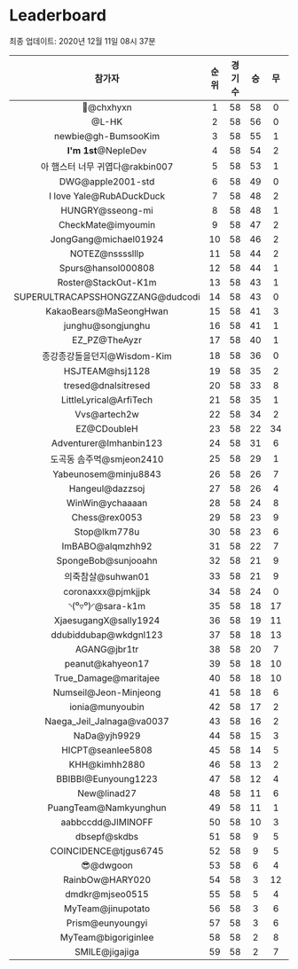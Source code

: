 # Leaderboard
최종 업데이트: 2020년 12월 11일 08시 37분




| 참가자 | 순위 | 경기수 | 승 | 무 | 패 | 승점 |
|:---:|:---:|:---:|:---:|:---:|:---:|:---:|
| 👑@chxhyxn | 1 | 58 | 58 | 0 | 0 | 174 |
| @L-HK | 2 | 58 | 56 | 0 | 2 | 168 |
| newbie@gh-BumsooKim | 3 | 58 | 55 | 1 | 2 | 166 |
| **I'm 1st**@NepleDev | 4 | 58 | 54 | 2 | 2 | 164 |
| 아 햄스터 너무 귀엽다@rakbin007 | 5 | 58 | 53 | 1 | 4 | 160 |
| DWG@apple2001-std | 6 | 58 | 49 | 0 | 9 | 147 |
| I love Yale@RubADuckDuck | 7 | 58 | 48 | 2 | 8 | 146 |
| HUNGRY@sseong-mi | 8 | 58 | 48 | 1 | 9 | 145 |
| CheckMate@imyoumin | 9 | 58 | 47 | 2 | 9 | 143 |
| JongGang@michael01924 | 10 | 58 | 46 | 2 | 10 | 140 |
| NOTEZ@nsssslllp | 11 | 58 | 44 | 2 | 12 | 134 |
| Spurs@hansol000808 | 12 | 58 | 44 | 1 | 13 | 133 |
| Roster@StackOut-K1m | 13 | 58 | 43 | 1 | 14 | 130 |
| SUPERULTRACAPSSHONGZZANG@dudcodi | 14 | 58 | 43 | 0 | 15 | 129 |
| KakaoBears@MaSeongHwan | 15 | 58 | 41 | 3 | 14 | 126 |
| junghu@songjunghu | 16 | 58 | 41 | 1 | 16 | 124 |
| EZ_PZ@TheAyzr | 17 | 58 | 40 | 1 | 17 | 121 |
| 종강종강돌을던지@Wisdom-Kim | 18 | 58 | 36 | 0 | 22 | 108 |
| HSJTEAM@hsj1128 | 19 | 58 | 35 | 2 | 21 | 107 |
| tresed@dnalsitresed | 20 | 58 | 33 | 8 | 17 | 107 |
| LittleLyrical@ArfiTech | 21 | 58 | 35 | 1 | 22 | 106 |
| Vvs@artech2w | 22 | 58 | 34 | 2 | 22 | 104 |
| EZ@CDoubleH | 23 | 58 | 22 | 34 | 2 | 100 |
| Adventurer@Imhanbin123 | 24 | 58 | 31 | 6 | 21 | 99 |
| 도곡동 솜주먹@smjeon2410 | 25 | 58 | 29 | 1 | 28 | 88 |
| Yabeunosem@minju8843 | 26 | 58 | 26 | 7 | 25 | 85 |
| Hangeul@dazzsoj | 27 | 58 | 26 | 4 | 28 | 82 |
| WinWin@ychaaaan | 28 | 58 | 24 | 8 | 26 | 80 |
| Chess@rex0053 | 29 | 58 | 23 | 9 | 26 | 78 |
| Stop@lkm778u | 30 | 58 | 23 | 6 | 29 | 75 |
| ImBABO@alqmzhh92 | 31 | 58 | 22 | 7 | 29 | 73 |
| SpongeBob@sunjooahn | 32 | 58 | 21 | 9 | 28 | 72 |
| 의죽참살@suhwan01 | 33 | 58 | 21 | 9 | 28 | 72 |
| coronaxxx@pjmkjjpk | 34 | 58 | 24 | 0 | 34 | 72 |
| ◝(⁰▿⁰)◜@sara-k1m | 35 | 58 | 18 | 17 | 23 | 71 |
| XjaesugangX@sally1924 | 36 | 58 | 19 | 11 | 28 | 68 |
| ddubiddubap@wkdgnl123 | 37 | 58 | 18 | 13 | 27 | 67 |
| AGANG@jbr1tr | 38 | 58 | 20 | 7 | 31 | 67 |
| peanut@kahyeon17 | 39 | 58 | 18 | 10 | 30 | 64 |
| True_Damage@maritajee | 40 | 58 | 18 | 10 | 30 | 64 |
| Numseil@Jeon-Minjeong | 41 | 58 | 18 | 6 | 34 | 60 |
| ionia@munyoubin | 42 | 58 | 17 | 2 | 39 | 53 |
| Naega_Jeil_Jalnaga@va0037 | 43 | 58 | 16 | 2 | 40 | 50 |
| NaDa@yjh9929 | 44 | 58 | 15 | 3 | 40 | 48 |
| HICPT@seanlee5808 | 45 | 58 | 14 | 5 | 39 | 47 |
| KHH@kimhh2880 | 46 | 58 | 13 | 2 | 43 | 41 |
| BBIBBI@Eunyoung1223 | 47 | 58 | 12 | 4 | 42 | 40 |
| New@linad27 | 48 | 58 | 11 | 6 | 41 | 39 |
| PuangTeam@Namkyunghun | 49 | 58 | 11 | 1 | 46 | 34 |
| aabbccdd@JIMINOFF | 50 | 58 | 10 | 3 | 45 | 33 |
| dbsepf@skdbs | 51 | 58 | 9 | 5 | 44 | 32 |
| COINCIDENCE@tjgus6745 | 52 | 58 | 9 | 5 | 44 | 32 |
| 😎@dwgoon | 53 | 58 | 6 | 4 | 48 | 22 |
| RainbOw@HARY020 | 54 | 58 | 3 | 12 | 43 | 21 |
| dmdkr@mjseo0515 | 55 | 58 | 5 | 4 | 49 | 19 |
| MyTeam@jinupotato | 56 | 58 | 3 | 6 | 49 | 15 |
| Prism@eunyoungyi | 57 | 58 | 3 | 6 | 49 | 15 |
| MyTeam@bigoriginlee | 58 | 58 | 2 | 8 | 48 | 14 |
| SMILE@jigajiga | 59 | 58 | 2 | 7 | 49 | 13 |